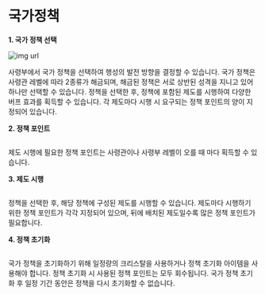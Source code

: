 # 국가정책

**1. 국가 정책 선택**

![img url]()

사령부에서 국가 정책을 선택하여 행성의 발전 방향을 결정할 수 있습니다. 국가 정책은 사령관 레벨에 따라 2종류가 해금되며, 해금된 정책은 서로 상반된 성격을 지니고 있어 하나만 선택할 수 있습니다.
정책을 선택한 후, 정책에 포함된 제도를 시행하여 다양한 버프 효과를 획득할 수 있습니다. 각 제도마다 시행 시 요구되는 정책 포인트의 양이 지정되어 있습니다.



**2. 정책 포인트**

![]()

제도 시행에 필요한 정책 포인트는 사령관이나 사령부 레벨이 오를 때 마다 획득할 수 있습니다.



**3. 제도 시행**

![]()

정책을 선택한 후, 해당 정책에 구성된 제도를 시행할 수 있습니다. 제도마다 시행하기 위한 정책 포인트가 각각 지정되어 있으며, 뒤에 배치된 제도일수록 많은 정책 포인트가 필요합니다.



**4. 정책 초기화**

![]()

국가 정책을 초기화하기 위해 일정량의 크리스탈을 사용하거나 정책 초기화 아이템을 사용해야 합니다. 정책 초기화 시 사용된 정책 포인트는 모두 회수됩니다.
국가 정책 초기화 후 일정 기간 동안은 정책을 다시 초기화할 수 없습니다.